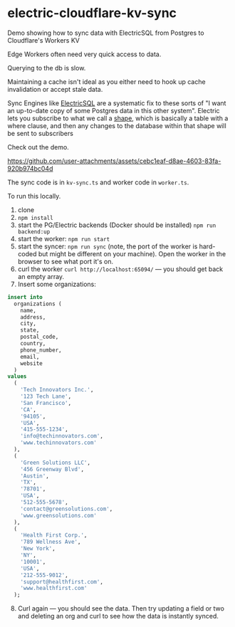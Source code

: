 # electric-cloudflare-kv-sync

Demo showing how to sync data with ElectricSQL from Postgres to Cloudflare's Workers KV

Edge Workers often need very quick access to data.

Querying to the db is slow.

Maintaining a cache isn't ideal as you either need to hook up cache invalidation or accept stale data.

Sync Engines like [ElectricSQL](https://next.electric-sql.com/) are a systematic fix to these sorts of "I want an up-to-date copy of some Postgres data in this other system". Electric lets you subscribe to what we call a [shape](https://next.electric-sql.com/guides/shapes), which is basically a table with a where clause, and then any changes to the database within that shape will be sent to subscribers

Check out the demo.

https://github.com/user-attachments/assets/cebc1eaf-d8ae-4603-83fa-920b974bc04d

The sync code is in `kv-sync.ts` and worker code in `worker.ts`.

To run this locally.

1. clone
2. `npm install`
3. start the PG/Electric backends (Docker should be installed) `npm run backend:up`
4. start the worker: `npm run start`
5. start the syncer: `npm run sync` (note, the port of the worker is hard-coded but might be different on your machine). Open the worker in the browser to see what port it's on.
6. curl the worker `curl http://localhost:65094/` — you should get back an empty array.
7. Insert some organizations:

```sql
insert into
  organizations (
    name,
    address,
    city,
    state,
    postal_code,
    country,
    phone_number,
    email,
    website
  )
values
  (
    'Tech Innovators Inc.',
    '123 Tech Lane',
    'San Francisco',
    'CA',
    '94105',
    'USA',
    '415-555-1234',
    'info@techinnovators.com',
    'www.techinnovators.com'
  ),
  (
    'Green Solutions LLC',
    '456 Greenway Blvd',
    'Austin',
    'TX',
    '78701',
    'USA',
    '512-555-5678',
    'contact@greensolutions.com',
    'www.greensolutions.com'
  ),
  (
    'Health First Corp.',
    '789 Wellness Ave',
    'New York',
    'NY',
    '10001',
    'USA',
    '212-555-9012',
    'support@healthfirst.com',
    'www.healthfirst.com'
  );
```
8. Curl again — you should see the data. Then try updating a field or two and deleting an org and curl to see how the data is instantly synced.
